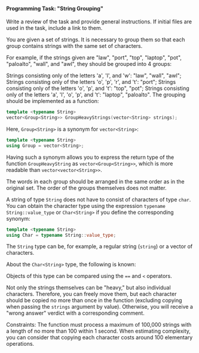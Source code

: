 #### Programming Task: "String Grouping"

Write a review of the task and provide general instructions. If initial files are used in the task, include a link to them.

You are given a set of strings. It is necessary to group them so that each group contains strings with the same set of characters.

For example, if the strings given are "law", "port", "top", "laptop", "pot", "paloalto", "wall", and "awl", they should be grouped into 4 groups:

Strings consisting only of the letters 'a', 'l', and 'w': "law", "wall", "awl";
Strings consisting only of the letters 'o', 'p', 'r', and 't': "port";
Strings consisting only of the letters 'o', 'p', and 't': "top", "pot";
Strings consisting only of the letters 'a', 'l', 'o', 'p', and 't': "laptop", "paloalto".
The grouping should be implemented as a function:

```cpp
template <typename String>
vector<Group<String>> GroupHeavyStrings(vector<String> strings);
```

Here, `Group<String>` is a synonym for `vector<String>`:

```cpp
template <typename String>
using Group = vector<String>;
```

Having such a synonym allows you to express the return type of the function `GroupHeavyString` as `vector<Group<String>>`, which is more readable than `vector<vector<String>>`.

The words in each group should be arranged in the same order as in the original set. The order of the groups themselves does not matter.

A string of type `String` does not have to consist of characters of type `char`. You can obtain the character type using the expression `typename String::value_type` or `Char<String>` if you define the corresponding synonym:

```cpp
template <typename String>
using Char = typename String::value_type;
```

The `String` type can be, for example, a regular string (`string`) or a vector of characters.

About the `Char<String>` type, the following is known:

Objects of this type can be compared using the `==` and `<` operators.

Not only the strings themselves can be "heavy," but also individual characters. Therefore, you can freely move them, but each character should be copied no more than once in the function (excluding copying when passing the `strings` argument by value). Otherwise, you will receive a "wrong answer" verdict with a corresponding comment.

Constraints:
The function must process a maximum of 100,000 strings with a length of no more than 100 within 1 second. When estimating complexity, you can consider that copying each character costs around 100 elementary operations.